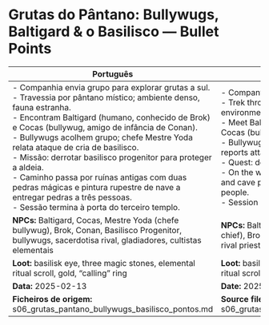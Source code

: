 # Grutas do Pântano: Bullywugs, Baltigard & o Basilisco — Bullet Points

| Português                                                                                                                                                                                                                                                                                                                                                                                                                                                                                                                                                          | English                                                                                                                                                                                                                                                                                                                                                                                                                                                                                                                                       |
| ------------------------------------------------------------------------------------------------------------------------------------------------------------------------------------------------------------------------------------------------------------------------------------------------------------------------------------------------------------------------------------------------------------------------------------------------------------------------------------------------------------------------------------------------------------------ | --------------------------------------------------------------------------------------------------------------------------------------------------------------------------------------------------------------------------------------------------------------------------------------------------------------------------------------------------------------------------------------------------------------------------------------------------------------------------------------------------------------------------------------------- |
| - Companhia envia grupo para explorar grutas a sul.<br>- Travessia por pântano místico; ambiente denso, fauna estranha.<br>- Encontram Baltigard (humano, conhecido de Brok) e Cocas (bullywug, amigo de infância de Conan).<br>- Bullywugs acolhem grupo; chefe Mestre Yoda relata ataque de cria de basilisco.<br>- Missão: derrotar basilisco progenitor para proteger a aldeia.<br>- Caminho passa por ruínas antigas com duas pedras mágicas e pintura rupestre de nave a entregar pedras a três pessoas.<br>- Sessão termina à porta do terceiro templo.<br> | - Company sends group to explore southern caves.<br>- Trek through a mystical swamp; dense environment, strange fauna.<br>- Meet Baltigard (human, acquaintance of Brok) and Cocas (bullywug, Conan’s childhood friend).<br>- Bullywugs welcome group; chief Mestre Yoda reports attack by basilisk spawn.<br>- Quest: defeat progenitor basilisk to protect village.<br>- On the way: ancient ruins with two magic stones and cave painting of a ship handing stones to three people.<br>- Session ends at the door to the third temple.<br> |
| **NPCs:** Baltigard, Cocas, Mestre Yoda (chefe bullywug), Brok, Conan, Basilisco Progenitor, bullywugs, sacerdotisa rival, gladiadores, cultistas elementais                                                                                                                                                                                                                                                                                                                                                                                                       | **NPCs:** Baltigard, Cocas, Mestre Yoda (bullywug chief), Brok, Conan, Progenitor Basilisk, bullywugs, rival priestess, gladiators, elemental cultists                                                                                                                                                                                                                                                                                                                                                                                        |
| **Loot:** basilisk eye, three magic stones, elemental ritual scroll, gold, “calling” ring                                                                                                                                                                                                                                                                                                                                                                                                                                                                          | **Loot:** basilisk eye, three magic stones, elemental ritual scroll, gold, “calling” ring                                                                                                                                                                                                                                                                                                                                                                                                                                                     |
| **Data:** 2025-02-13                                                                                                                                                                                                                                                                                                                                                                                                                                                                                                                                               | **Date:** 2025-02-13                                                                                                                                                                                                                                                                                                                                                                                                                                                                                                                          |
| **Ficheiros de origem:** s06_grutas_pantano_bullywugs_basilisco_pontos.md                                                                                                                                                                                                                                                                                                                                                                                                                                                                                          | **Source files:** s06_grutas_pantano_bullywugs_basilisco_pontos.md                                                                                                                                                                                                                                                                                                                                                                                                                                                                            |
